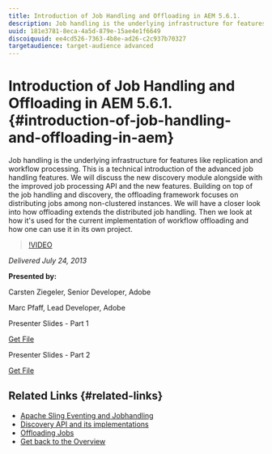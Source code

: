 ```yaml
---
title: Introduction of Job Handling and Offloading in AEM 5.6.1. 
description: Job handling is the underlying infrastructure for features like replication and workflow processing. This is a technical introduction of the advanced job handling features. We will discuss the new discovery module alongside with the improved job processing API and the new features. Building on top of the job handling and discovery, the offloading framework focuses on distributing jobs among non-clustered instances. We will have a closer look into how offloading extends the distributed job handling. Then we look at how it's used for the current implementation of workflow offloading and how one can use it in its own project. 
uuid: 181e3781-8eca-4a5d-879e-15ae4e1f6649
discoiquuid: ee4cd526-7363-4b8e-ad26-c2c937b70327
targetaudience: target-audience advanced
---
```


# Introduction of Job Handling and Offloading in AEM 5.6.1. {#introduction-of-job-handling-and-offloading-in-aem}

Job handling is the underlying infrastructure for features like replication and workflow processing. This is a technical introduction of the advanced job handling features. We will discuss the new discovery module alongside with the improved job processing API and the new features. Building on top of the job handling and discovery, the offloading framework focuses on distributing jobs among non-clustered instances. We will have a closer look into how offloading extends the distributed job handling. Then we look at how it's used for the current implementation of workflow offloading and how one can use it in its own project. 

>[!VIDEO](https://video.tv.adobe.com/v/19580/?quality=9)

*Delivered July 24, 2013*

**Presented by:**

Carsten Ziegeler, Senior Developer, Adobe

Marc Pfaff, Lead Developer, Adobe

Presenter Slides - Part 1

[Get File](assets/jobhandling.pdf)

Presenter Slides - Part 2

[Get File](assets/offloading.pdf)

## Related Links {#related-links}

* [Apache Sling Eventing and Jobhandling](http://sling.apache.org/documentation/bundles/apache-sling-eventing-and-job-handling.html)
* [Discovery API and its implementations](http://sling.apache.org/documentation/bundles/discovery-api-and-impl.html)
* [Offloading Jobs](http://docs.adobe.com/docs/en/cq/current/deploying/offloading.html)
* [Get back to the Overview](https://helpx.adobe.com/experience-manager/kt/eseminars/gems/aem-index.html)

